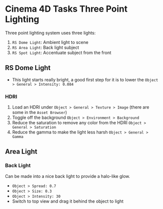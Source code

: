 # Cinema 4D Tasks Three Point Lighting

Three point lighting system uses three lights:

1. `RS Dome Light`: Ambient light to scene
2. `RS Area Light`: Back light subject
3. `RS Spot Light`: Accentuate subject from the front

## RS Dome Light

- This light starts really bright, a good first step for it is to lower the `Object > General > Intensity: 0.084`

### HDRI

1. Load an HDRI under `Object > General > Texture > Image` (there are some in the `Asset Browser`)
2. Toggle off the background `Object > Environment > Background`
3. Reduce the saturation to remove any color from the HDRI `Object > General > Saturation`
4. Reduce the gamma to make the light less harsh `Object > General > Gamma`

## Area Light

### Back Light

Can be made into a nice back light to provide a halo-like glow.

- `Object > Spread: 0.7`
- `Object > Size: 0.3`
- `Object > Intensity: 30`
- Switch to top view and drag it behind the object to light
